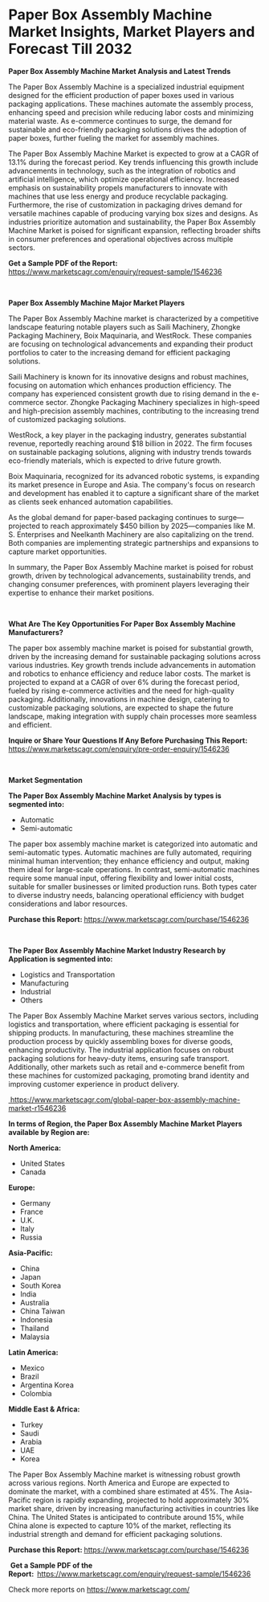 <p><h1>Paper Box Assembly Machine Market Insights, Market Players and Forecast Till 2032</h1></p><p><strong>Paper Box Assembly Machine Market Analysis and Latest Trends</strong></p>
<p><p>The Paper Box Assembly Machine is a specialized industrial equipment designed for the efficient production of paper boxes used in various packaging applications. These machines automate the assembly process, enhancing speed and precision while reducing labor costs and minimizing material waste. As e-commerce continues to surge, the demand for sustainable and eco-friendly packaging solutions drives the adoption of paper boxes, further fueling the market for assembly machines.</p><p>The Paper Box Assembly Machine Market is expected to grow at a CAGR of 13.1% during the forecast period. Key trends influencing this growth include advancements in technology, such as the integration of robotics and artificial intelligence, which optimize operational efficiency. Increased emphasis on sustainability propels manufacturers to innovate with machines that use less energy and produce recyclable packaging. Furthermore, the rise of customization in packaging drives demand for versatile machines capable of producing varying box sizes and designs. As industries prioritize automation and sustainability, the Paper Box Assembly Machine Market is poised for significant expansion, reflecting broader shifts in consumer preferences and operational objectives across multiple sectors.</p></p>
<p><strong>Get a Sample PDF of the Report:&nbsp;</strong> <a href="https://www.marketscagr.com/enquiry/request-sample/1546236?utm_campaign=3351&utm_medium=2&utm_source=Github&utm_content=ia&utm_term=11042025&utm_id=paper-box-assembly-machine">https://www.marketscagr.com/enquiry/request-sample/1546236</a></p>
<p>&nbsp;</p>
<p><strong>Paper Box Assembly Machine Major Market Players</strong></p>
<p><p>The Paper Box Assembly Machine market is characterized by a competitive landscape featuring notable players such as Saili Machinery, Zhongke Packaging Machinery, Boix Maquinaria, and WestRock. These companies are focusing on technological advancements and expanding their product portfolios to cater to the increasing demand for efficient packaging solutions.</p><p>Saili Machinery is known for its innovative designs and robust machines, focusing on automation which enhances production efficiency. The company has experienced consistent growth due to rising demand in the e-commerce sector. Zhongke Packaging Machinery specializes in high-speed and high-precision assembly machines, contributing to the increasing trend of customized packaging solutions.</p><p>WestRock, a key player in the packaging industry, generates substantial revenue, reportedly reaching around $18 billion in 2022. The firm focuses on sustainable packaging solutions, aligning with industry trends towards eco-friendly materials, which is expected to drive future growth.</p><p>Boix Maquinaria, recognized for its advanced robotic systems, is expanding its market presence in Europe and Asia. The company's focus on research and development has enabled it to capture a significant share of the market as clients seek enhanced automation capabilities.</p><p>As the global demand for paper-based packaging continues to surge—projected to reach approximately $450 billion by 2025—companies like M. S. Enterprises and Neelkanth Machinery are also capitalizing on the trend. Both companies are implementing strategic partnerships and expansions to capture market opportunities.</p><p>In summary, the Paper Box Assembly Machine market is poised for robust growth, driven by technological advancements, sustainability trends, and changing consumer preferences, with prominent players leveraging their expertise to enhance their market positions.</p></p>
<p>&nbsp;</p>
<p><strong>What Are The Key Opportunities For Paper Box Assembly Machine Manufacturers?</strong></p>
<p><p>The paper box assembly machine market is poised for substantial growth, driven by the increasing demand for sustainable packaging solutions across various industries. Key growth trends include advancements in automation and robotics to enhance efficiency and reduce labor costs. The market is projected to expand at a CAGR of over 6% during the forecast period, fueled by rising e-commerce activities and the need for high-quality packaging. Additionally, innovations in machine design, catering to customizable packaging solutions, are expected to shape the future landscape, making integration with supply chain processes more seamless and efficient.</p></p>
<p><strong>Inquire or Share Your Questions If Any Before Purchasing This Report:</strong> <a href="https://www.marketscagr.com/enquiry/pre-order-enquiry/1546236?utm_campaign=3351&utm_medium=2&utm_source=Github&utm_content=ia&utm_term=11042025&utm_id=paper-box-assembly-machine">https://www.marketscagr.com/enquiry/pre-order-enquiry/1546236</a></p>
<p>&nbsp;</p>
<p><strong>Market Segmentation</strong></p>
<p><strong>The Paper Box Assembly Machine Market Analysis by types is segmented into:</strong></p>
<p><ul><li>Automatic</li><li>Semi-automatic</li></ul></p>
<p><p>The paper box assembly machine market is categorized into automatic and semi-automatic types. Automatic machines are fully automated, requiring minimal human intervention; they enhance efficiency and output, making them ideal for large-scale operations. In contrast, semi-automatic machines require some manual input, offering flexibility and lower initial costs, suitable for smaller businesses or limited production runs. Both types cater to diverse industry needs, balancing operational efficiency with budget considerations and labor resources.</p></p>
<p><strong>Purchase this Report:&nbsp;</strong><a href="https://www.marketscagr.com/purchase/1546236?utm_campaign=3351&utm_medium=2&utm_source=Github&utm_content=ia&utm_term=11042025&utm_id=paper-box-assembly-machine">https://www.marketscagr.com/purchase/1546236</a></p>
<p>&nbsp;</p>
<p><strong>The Paper Box Assembly Machine Market Industry Research by Application is segmented into:</strong></p>
<p><ul><li>Logistics and Transportation</li><li>Manufacturing</li><li>Industrial</li><li>Others</li></ul></p>
<p><p>The Paper Box Assembly Machine Market serves various sectors, including logistics and transportation, where efficient packaging is essential for shipping products. In manufacturing, these machines streamline the production process by quickly assembling boxes for diverse goods, enhancing productivity. The industrial application focuses on robust packaging solutions for heavy-duty items, ensuring safe transport. Additionally, other markets such as retail and e-commerce benefit from these machines for customized packaging, promoting brand identity and improving customer experience in product delivery.</p></p>
<p><a href="https://www.marketscagr.com/global-paper-box-assembly-machine-market-r1546236?utm_campaign=3351&utm_medium=2&utm_source=Github&utm_content=ia&utm_term=11042025&utm_id=paper-box-assembly-machine">&nbsp;https://www.marketscagr.com/global-paper-box-assembly-machine-market-r1546236</a></p>
<p><strong>In terms of Region, the Paper Box Assembly Machine Market Players available by Region are:</strong></p>
<p>
    <p> <strong> North America: </strong>
        <ul>
            <li>United States</li>
            <li>Canada</li>
        </ul>
        </p> 
    <p> <strong> Europe: </strong>
        <ul>
            <li>Germany</li>
            <li>France</li>
            <li>U.K.</li>
            <li>Italy</li>
            <li>Russia</li>
        </ul>
        </p> 
    <p> <strong> Asia-Pacific: </strong>
        <ul>
            <li>China</li>
            <li>Japan</li>
            <li>South Korea</li>
            <li>India</li>
            <li>Australia</li>
            <li>China Taiwan</li>
            <li>Indonesia</li>
            <li>Thailand</li>
            <li>Malaysia</li>
        </ul>
        </p> 
    <p> <strong> Latin America: </strong>
        <ul>
            <li>Mexico</li>
            <li>Brazil</li>
            <li>Argentina Korea</li>
            <li>Colombia</li>
        </ul>
        </p> 
    <p> <strong> Middle East & Africa: </strong>
        <ul>
            <li>Turkey</li>
            <li>Saudi</li>
            <li>Arabia</li>
            <li>UAE</li>
            <li>Korea</li>
        </ul>
    </p>
    </p>
<p><p>The Paper Box Assembly Machine market is witnessing robust growth across various regions. North America and Europe are expected to dominate the market, with a combined share estimated at 45%. The Asia-Pacific region is rapidly expanding, projected to hold approximately 30% market share, driven by increasing manufacturing activities in countries like China. The United States is anticipated to contribute around 15%, while China alone is expected to capture 10% of the market, reflecting its industrial strength and demand for efficient packaging solutions.</p></p>
<p><strong>Purchase this Report: </strong><a href="https://www.marketscagr.com/purchase/1546236?utm_campaign=3351&utm_medium=2&utm_source=Github&utm_content=ia&utm_term=11042025&utm_id=paper-box-assembly-machine">https://www.marketscagr.com/purchase/1546236</a></p>
<p>&nbsp;<strong>Get a Sample PDF of the Report:&nbsp;&nbsp;</strong><a href="https://www.marketscagr.com/enquiry/request-sample/1546236?utm_campaign=3351&utm_medium=2&utm_source=Github&utm_content=ia&utm_term=11042025&utm_id=paper-box-assembly-machine">https://www.marketscagr.com/enquiry/request-sample/1546236</a></p>
<p><strong></strong></p>
<p>Check more reports on <a href="https://www.marketscagr.com/?utm_campaign=3351&utm_medium=2&utm_source=Github&utm_content=ia&utm_term=11042025&utm_id=paper-box-assembly-machine">https://www.marketscagr.com/</a></p>